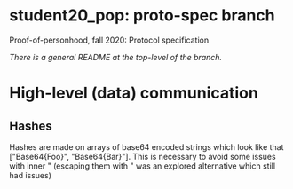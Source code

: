 # student20_pop: proto-spec branch
Proof-of-personhood, fall 2020: Protocol specification

_There is a general README at the top-level of the branch._

# High-level (data) communication

## Hashes

Hashes are made on arrays of base64 encoded strings which look like that ["Base64{Foo}", "Base64{Bar}"]. This is necessary to avoid some issues with inner " (escaping them with \" was an explored alternative which still had issues)

